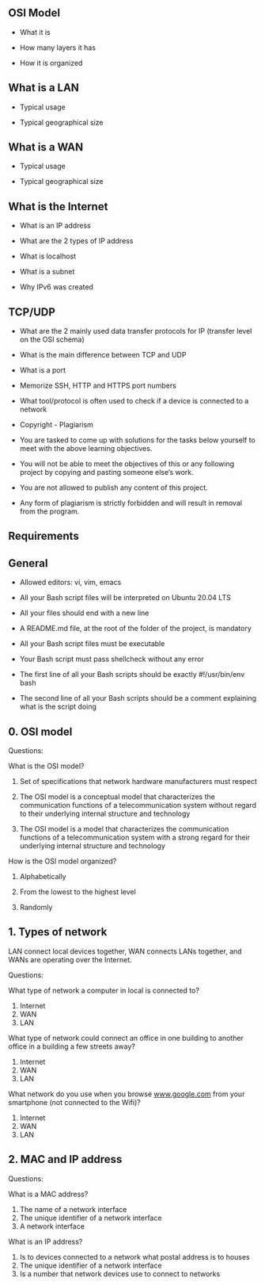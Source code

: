 ## OSI Model

 - What it is

 - How many layers it has

 - How it is organized

## What is a LAN

 - Typical usage

 - Typical geographical size

## What is a WAN

 - Typical usage

 - Typical geographical size

## What is the Internet

 - What is an IP address

 - What are the 2 types of IP address

 - What is localhost

 - What is a subnet

 - Why IPv6 was created

## TCP/UDP

 - What are the 2 mainly used data transfer protocols for IP (transfer level on the OSI schema)

 - What is the main difference between TCP and UDP

 - What is a port

 - Memorize SSH, HTTP and HTTPS port numbers

 - What tool/protocol is often used to check if a device is connected to a network

 - Copyright - Plagiarism

 - You are tasked to come up with solutions for the tasks below yourself to meet with the above learning objectives.

 - You will not be able to meet the objectives of this or any following project by copying and pasting someone else’s work.

 - You are not allowed to publish any content of this project.

 - Any form of plagiarism is strictly forbidden and will result in removal from the program.

## Requirements

## General

 - Allowed editors: vi, vim, emacs

 - All your Bash script files will be interpreted on Ubuntu 20.04 LTS

 - All your files should end with a new line

 - A README.md file, at the root of the folder of the project, is mandatory

 - All your Bash script files must be executable

 - Your Bash script must pass shellcheck without any error

 - The first line of all your Bash scripts should be exactly #!/usr/bin/env bash

 - The second line of all your Bash scripts should be a comment explaining what is the script doing


## 0. OSI model

Questions:

What is the OSI model?

 1. Set of specifications that network hardware manufacturers must respect

 2. The OSI model is a conceptual model that characterizes the communication functions of a telecommunication system without regard to their underlying internal structure and technology

 3. The OSI model is a model that characterizes the communication functions of a telecommunication system with a strong regard for their underlying internal structure and technology

How is the OSI model organized?

 1. Alphabetically

 2. From the lowest to the highest level

 3. Randomly


## 1. Types of network

LAN connect local devices together, WAN connects LANs together, and WANs are operating over the Internet.

Questions:

What type of network a computer in local is connected to?

 1. Internet
 2. WAN
 3. LAN

What type of network could connect an office in one building to another office in a building a few streets away?

 1. Internet
 2. WAN
 3. LAN

What network do you use when you browse www.google.com from your smartphone (not connected to the Wifi)?

 1. Internet
 2. WAN
 3. LAN


## 2. MAC and IP address


Questions:

What is a MAC address?

 1. The name of a network interface
 2. The unique identifier of a network interface
 3. A network interface

What is an IP address?

 1. Is to devices connected to a network what postal address is to houses
 2. The unique identifier of a network interface
 3. Is a number that network devices use to connect to networks



